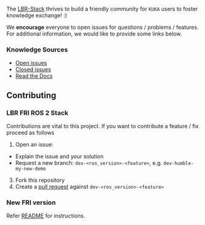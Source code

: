 The [LBR-Stack](https://github.com/lbr-stack/) thrives to build a friendly community for `KUKA` users to foster knowledge exchange! :)

We **encourage** everyone to open issues for questions / problems / features. For additional information, we would like to provide some links below.

### Knowledge Sources
- [Open issues](https://github.com/lbr-stack/lbr_fri_ros2_stack/issues)
- [Closed issues](https://github.com/lbr-stack/lbr_fri_ros2_stack/issues?q=is%3Aissue+is%3Aclosed)
- [Read the Docs](https://lbr-stack.readthedocs.io/en/latest/)

## Contributing
### LBR FRI ROS 2 Stack
Contributions are vital to this project. If you want to contribute a feature / fix proceed as follows

1. Open an issue:
  - Explain the issue and your solution
  - Request a new branch: `dev-<ros_version>-<feature>`, e.g. `dev-humble-my-new-demo`
3. Fork this repository
4. Create a [pull request](https://github.com/lbr-stack/lbr_fri_ros2_stack/pulls) against `dev-<ros_version>-<feature>`

### New FRI version
Refer [README](https://github.com/lbr-stack/fri#contributing) for instructions.
